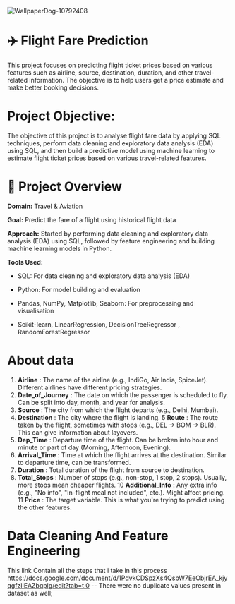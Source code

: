 
![WallpaperDog-10792408](https://github.com/user-attachments/assets/c2e2ab27-5429-4422-a76b-366ed773e408)

# ✈️ **Flight Fare Prediction**


This project focuses on predicting flight ticket prices based on various features such as airline, source, destination, duration, and other travel-related information. The objective is to help users get a price estimate and make better booking decisions.

# Project Objective:
The objective of this project is to analyse flight fare data by applying SQL techniques, perform data cleaning and exploratory data analysis (EDA) using SQL, and then build a predictive model using machine learning to estimate flight ticket prices based on various travel-related features.

# 📌 **Project Overview**
**Domain:** Travel & Aviation

**Goal:** Predict the fare of a flight using historical flight data

**Approach:** Started by performing data cleaning and exploratory data analysis (EDA) using SQL, followed by feature engineering and building machine learning models in Python.

**Tools Used:**

- SQL: For data cleaning and exploratory data analysis (EDA)

- Python: For model building and evaluation

- Pandas, NumPy, Matplotlib, Seaborn: For preprocessing and visualisation

- Scikit-learn, LinearRegression, DecisionTreeRegressor , RandomForestRegressor

# **About data**

1. **Airline** : 	The name of the airline (e.g., IndiGo, Air India, SpiceJet). Different airlines have different pricing strategies.
2. **Date_of_Journey** :	The date on which the passenger is scheduled to fly. Can be split into day, month, and year for analysis.
3. **Source** :	The city from which the flight departs (e.g., Delhi, Mumbai).
4. **Destination** :	The city where the flight is landing.
5 **Route** :	The route taken by the flight, sometimes with stops (e.g., DEL → BOM → BLR). This can give information about layovers.
6. **Dep_Time** :	Departure time of the flight. Can be broken into hour and minute or part of day (Morning, Afternoon, Evening).
7. **Arrival_Time** :	Time at which the flight arrives at the destination. Similar to departure time, can be transformed.
8. **Duration** :	Total duration of the flight from source to destination.
9. **Total_Stops** :	Number of stops (e.g., non-stop, 1 stop, 2 stops). Usually, more stops mean cheaper flights.
10 **Additional_Info** :	Any extra info (e.g., "No info", "In-flight meal not included", etc.). Might affect pricing.
11 **Price** : The target variable. This is what you're trying to predict using the other features.


# **Data Cleaning And Feature Engineering**
This link Contain all the steps that i take in this process
https://docs.google.com/document/d/1PdvkCDSpzXs4QsbW7EeObjrEA_kjyqgfzIlEAZbqplg/edit?tab=t.0
-- There were no duplicate values present in dataset as well;






